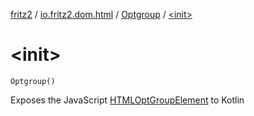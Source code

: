[fritz2](../../index.md) / [io.fritz2.dom.html](../index.md) / [Optgroup](index.md) / [&lt;init&gt;](./-init-.md)

# &lt;init&gt;

`Optgroup()`

Exposes the JavaScript [HTMLOptGroupElement](https://developer.mozilla.org/en/docs/Web/API/HTMLOptGroupElement) to Kotlin

